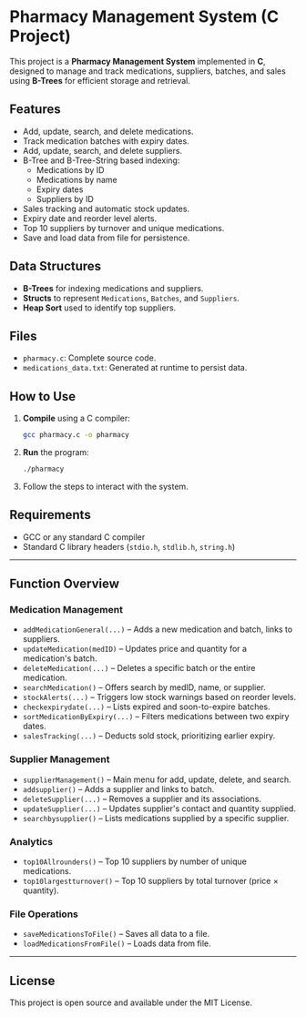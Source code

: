 
# Pharmacy Management System (C Project)

This project is a **Pharmacy Management System** implemented in **C**, designed to manage and track medications, suppliers, batches, and sales using **B-Trees** for efficient storage and retrieval.

##  Features

- Add, update, search, and delete medications.
- Track medication batches with expiry dates.
- Add, update, search, and delete suppliers.
- B-Tree and B-Tree-String based indexing:
  - Medications by ID
  - Medications by name
  - Expiry dates
  - Suppliers by ID
- Sales tracking and automatic stock updates.
- Expiry date and reorder level alerts.
- Top 10 suppliers by turnover and unique medications.
- Save and load data from file for persistence.

##  Data Structures

- **B-Trees** for indexing medications and suppliers.
- **Structs** to represent `Medications`, `Batches`, and `Suppliers`.
- **Heap Sort** used to identify top suppliers.

##  Files

- `pharmacy.c`: Complete source code.
- `medications_data.txt`: Generated at runtime to persist data.

##  How to Use

1. **Compile** using a C compiler:
   ```bash
   gcc pharmacy.c -o pharmacy
   ```

2. **Run** the program:
   ```bash
   ./pharmacy
   ```

3. Follow the steps to interact with the system.

##  Requirements

- GCC or any standard C compiler
- Standard C library headers (`stdio.h`, `stdlib.h`, `string.h`)

---

##  Function Overview

###  Medication Management

- `addMedicationGeneral(...)` – Adds a new medication and batch, links to suppliers.
- `updateMedication(medID)` – Updates price and quantity for a medication's batch.
- `deleteMedication(...)` – Deletes a specific batch or the entire medication.
- `searchMedication()` – Offers search by medID, name, or supplier.
- `stockAlerts(...)` – Triggers low stock warnings based on reorder levels.
- `checkexpirydate(...)` – Lists expired and soon-to-expire batches.
- `sortMedicationByExpiry(...)` – Filters medications between two expiry dates.
- `salesTracking(...)` – Deducts sold stock, prioritizing earlier expiry.

###  Supplier Management

- `supplierManagement()` – Main menu for add, update, delete, and search.
- `addsupplier()` – Adds a supplier and links to batch.
- `deleteSupplier(...)` – Removes a supplier and its associations.
- `updateSupplier(...)` – Updates supplier's contact and quantity supplied.
- `searchbysupplier()` – Lists medications supplied by a specific supplier.

###  Analytics

- `top10Allrounders()` – Top 10 suppliers by number of unique medications.
- `top10largestturnover()` – Top 10 suppliers by total turnover (price × quantity).

###  File Operations

- `saveMedicationsToFile()` – Saves all data to a file.
- `loadMedicationsFromFile()` – Loads data from file.

---

##  License

This project is open source and available under the MIT License.
